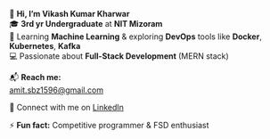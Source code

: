 👋 **Hi, I’m Vikash Kumar Kharwar**  
🎓 **3rd yr Undergraduate** at **NIT Mizoram**  
🌱 Learning **Machine Learning** & exploring **DevOps** tools like **Docker**, **Kubernetes**, **Kafka**  
💻 Passionate about **Full-Stack Development** (MERN stack)  

📬 **Reach me:**  
[amit.sbz1596@gmail.com](mailto:amit.sbz1596@gmail.com)  

🔗 Connect with me on [LinkedIn](https://www.linkedin.com/in/vikash-kumar-kharwar-1596/)  

⚡ **Fun fact:** Competitive programmer & FSD enthusiast  

